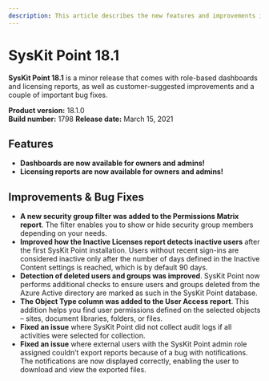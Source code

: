 ```yaml
---
description: This article describes the new features and improvements in SysKit Point version 18.1.
---
```


# SysKit Point 18.1

**SysKit Point 18.1** is a minor release that comes with role-based dashboards and licensing reports, as well as customer-suggested improvements and a couple of important bug fixes. 

**Product version:** 18.1.0  
**Build number:** 1798
**Release date:** March 15, 2021

## Features

* **Dashboards are now available for owners and admins!**
* **Licensing reports are now available for owners and admins!**

## Improvements & Bug Fixes
* **A new security group filter was added to the Permissions Matrix report**. The filter enables you to show or hide security group members depending on your needs.  
* **Improved how the Inactive Licenses report detects inactive users** after the first SysKit Point installation. Users without recent sign-ins are considered inactive only after the number of days defined in the Inactive Content settings is reached, which is by default 90 days. 
* **Detection of deleted users and groups was improved**. SysKit Point now performs additional checks to ensure users and groups deleted from the Azure Active directory are marked as such in the SysKit Point database. 
* **The Object Type column was added to the User Access report**. This addition helps you find user permissions defined on the selected objects – sites, document libraries, folders, or files. 
* **Fixed an issue** where SysKit Point did not collect audit logs if all activities were selected for collection.
* **Fixed an issue** where external users with the SysKit Point admin role assigned couldn’t export reports because of a bug with notifications. The notifications are now displayed correctly, enabling the user to download and view the exported files. 
